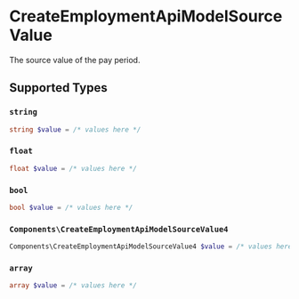 # CreateEmploymentApiModelSourceValue

The source value of the pay period.


## Supported Types

### `string`

```php
string $value = /* values here */
```

### `float`

```php
float $value = /* values here */
```

### `bool`

```php
bool $value = /* values here */
```

### `Components\CreateEmploymentApiModelSourceValue4`

```php
Components\CreateEmploymentApiModelSourceValue4 $value = /* values here */
```

### `array`

```php
array $value = /* values here */
```

